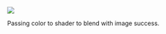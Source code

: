 ![](https://db-feed.s3.amazonaws.com/legacy/Screen_Shot_2019_01_08_at_5_21_16_PM-1546986147902.png)

Passing color to shader to blend with image success.
